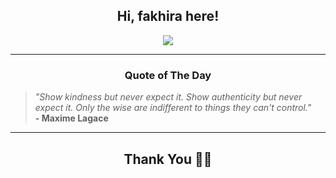 <h2 align="center"> Hi, fakhira here!</h2>

<p align="center">
<a href="https://github.com/fakhiralkda" alt="github streak"><img src="https://dvst-streak.herokuapp.com/?user=fakhiralkda&theme=tokyonight&fire=DD472C"></a>
</p>

<hr>
<h3 align="center">Quote of The Day</h3>
<p align="center">
<blockquote>
<i>"Show kindness but never expect it. Show authenticity but never expect it. Only the wise are indifferent to things they can't control."</i>
<br>
<b>- Maxime Lagace</b>
</blockquote>
</p>


<hr>
<h2 align="center">Thank You 🙏🏼</h2>
